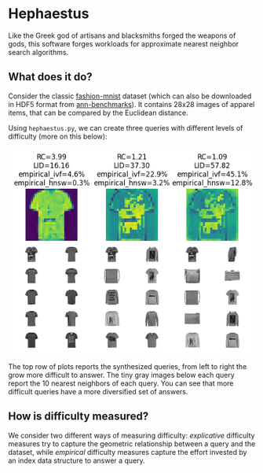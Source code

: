 # Hephaestus

Like the Greek god of artisans and blacksmiths forged the weapons of gods,
this software forges workloads for approximate nearest neighbor search algorithms.

## What does it do?

Consider the classic [fashion-mnist](https://github.com/zalandoresearch/fashion-mnist) dataset
(which can also be downloaded in HDF5 format from [ann-benchmarks](http://ann-benchmarks.com/fashion-mnist-784-euclidean.hdf5)).
It contains 28x28 images of apparel items, that can be compared by the Euclidean distance.

Using `hephaestus.py`, we can create three queries with different levels of difficulty
(more on this below):

![](imgs/queries-by-rc.png)

The top row of plots reports the synthesized queries, from left to right the grow more difficult to answer.
The tiny gray images below each query report the 10 nearest neighbors of each query. You can see that
more difficult queries have a more diversified set of answers.

## How is difficulty measured?

We consider two different ways of measuring difficulty: _explicative_ difficulty measures try to capture
the geometric relationship between a query and the dataset, while _empirical_ difficulty measures capture the
effort invested by an index data structure to answer a query.

